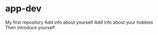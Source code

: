 # app-dev
My first repository
Add info about yourself
Add info about your hobbies
Then introduce yourself
